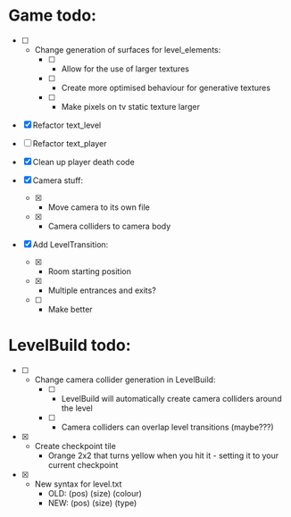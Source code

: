 # Game todo:

- [ ] - Change generation of surfaces for level_elements:
    - [ ] - Allow for the use of larger textures
    - [ ] - Create more optimised behaviour for generative textures
    - [ ] - Make pixels on tv static texture larger

- [x] Refactor text_level

- [ ] Refactor text_player

- [x] Clean up player death code

- [x] Camera stuff:
    - [x] - Move camera to its own file
    - [x] - Camera colliders to camera body

- [x] Add LevelTransition:
    - [x] - Room starting position
    - [x] - Multiple entrances and exits?
    - [ ] - Make better


# LevelBuild todo:

- [ ] - Change camera collider generation in LevelBuild:
    - [ ] - LevelBuild will automatically create camera colliders around the level
    - [ ] - Camera colliders can overlap level transitions (maybe???)

- [x] - Create checkpoint tile
    - Orange 2x2 that turns yellow when you hit it - setting it to your current checkpoint

- [x] - New syntax for level.txt
    - OLD: (pos) (size) (colour)
    - NEW: (pos) (size) (type)
